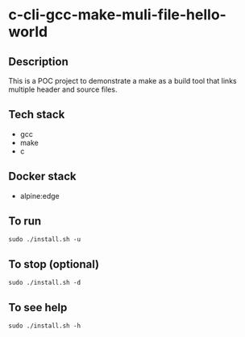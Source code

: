 # c-cli-gcc-make-muli-file-hello-world

## Description
This is a POC project to demonstrate a
make as a build tool that links multiple header and source files.

## Tech stack
- gcc
- make
- c

## Docker stack
- alpine:edge

## To run
`sudo ./install.sh -u`

## To stop (optional)
`sudo ./install.sh -d`

## To see help
`sudo ./install.sh -h`

